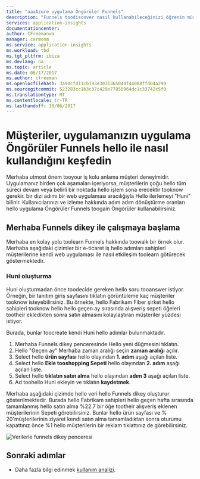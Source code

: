 ```yaml
---
title: "aaaAzure uygulama Öngörüler Funnels"
description: "Funnels toodiscover nasıl kullanabileceğinizi öğrenin müşteriler uygulamanız ile nasıl etkileşim."
services: application-insights
documentationcenter: 
author: CFreemanwa
manager: carmonm
ms.service: application-insights
ms.workload: tbd
ms.tgt_pltfrm: ibiza
ms.devlang: na
ms.topic: article
ms.date: 06/17/2017
ms.author: cfreeman
ms.openlocfilehash: 3a90cfd11cb193e303136504df44008ffd04a290
ms.sourcegitcommit: 523283cc1b3c37c428e77850964dc1c33742c5f0
ms.translationtype: MT
ms.contentlocale: tr-TR
ms.lasthandoff: 10/06/2017
---
```

# <a name="discover-how-customers-are-using-your-application-with-hello-application-insights-funnels"></a>Müşteriler, uygulamanızın uygulama Öngörüler Funnels hello ile nasıl kullandığını keşfedin

Merhaba utmost önem tooyour iş kolu anlama müşteri deneyimidir. Uygulamanız birden çok aşamaları içeriyorsa, müşterilerin çoğu hello tüm süreci devam veya belirli bir noktada hello işlem sona erecektir tooknow gerekir. bir dizi adımı bir web uygulaması aracılığıyla Hello ilerlemeyi "Huni" bilinir. Kullanıcılarınızı ve izleme hakkında adım adım dönüştürme oranları hello uygulama Öngörüler Funnels toogain Öngörüler kullanabilirsiniz. 

## <a name="get-started-with-hello-funnels-blade"></a>Merhaba Funnels dikey ile çalışmaya başlama
Merhaba en kolay yolu toolearn Funnels hakkında toowalk bir örnek olur. Merhaba aşağıdaki çizimler bir e-ticaret iş hello adımları sahipleri müşterilerine kendi web uygulaması ile nasıl etkileşim toolearn götürecek göstermektedir.  

### <a name="create-your-funnel"></a>Huni oluşturma
Huni oluşturmadan önce toodecide gereken hello soru tooanswer istiyor. Örneğin, bir tanıtım giriş sayfasını tıklatın görüntüleme kaç müşteriler tooknow isteyebilirsiniz. Bu örnekte, hello Fabrikam Fiber şirket hello sahipleri tooknow hello hello geçen ay sırasında alışveriş sepeti öğeleri tootheir ekledikten sonra satın almasını kolaylaştıran müşteriler yüzdesi istiyor.

Burada, bunlar toocreate kendi Huni hello adımlar bulunmaktadır.

1. Merhaba Funnels dikey penceresinde Hello yeni düğmesini tıklatın.
1. Hello "Geçen ay" Merhaba zaman aralığı seçin **zaman aralığı** açılır. 
1. Select hello **ürün sayfası** hello olayından **1. adım** aşağı açılan liste. 
1. Select hello **Ekle tooshopping Sepeti** hello olayından **2. adım** aşağı açılan liste.
1. Select hello **tıklatın satın alma** hello olayından **adım 3** aşağı açılan liste.
1. Ad toohello Huni ekleyin ve tıklatın **kaydetmek**.

Merhaba aşağıdaki çizimde hello veri hello Funnels dikey oluşturur gösterilmektedir. Burada hello Fabrikam sahipleri hello geçen hafta sırasında tamamlanmış hello satın alma %22.7 bir öğe tootheir alışveriş eklenen müşterilerinin Sepeti görebilirsiniz. Bunlar hello ürün sayfası ve % 20'müşterilerinin ziyaret kendi satın alma tamamladıktan sonra oturumu kapattınız önce %1 hello müşterilerin bir reklam tıklattınız de görebilirsiniz.


![Verilerle funnels dikey penceresi](./media/app-insights-understand-usage-patterns/funnel1.png)

## <a name="next-steps"></a>Sonraki adımlar
- Daha fazla bilgi edinmek [kullanım analizi](app-insights-usage-overview.md). 
